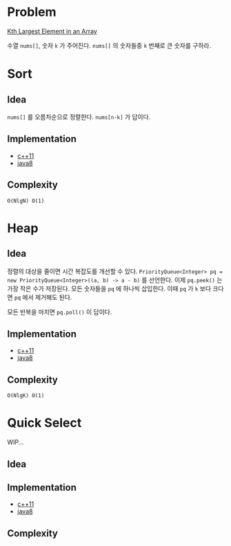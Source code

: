 # Problem

[Kth Largest Element in an Array](https://leetcode.com/problems/kth-largest-element-in-an-array/)

수열 `nums[]`, 숫자 `k` 가 주어진다. `nums[]` 의 숫자들중 `k` 번째로
큰 숫자를 구하라.

# Sort

## Idea

`nums[]` 를 오름차순으로 정렬한다. `nums[n-k]` 가 답이다.

## Implementation

* [c++11](a.cpp)
* [java8](MainApp.java)

## Complexity

```
O(NlgN) O(1)
```

# Heap

## Idea

정렬의 대상을 줄이면 시간 복잡도를 개선할 수 있다.
`PriorityQueue<Integer> pq = new PriorityQueue<Integer>((a, b) -> a -
b)` 를 선언한다. 이제 `pq.peek()` 는 가장 작은 수가 저장된다. 모든
숫자들을 `pq` 에 하나씩 삽입한다. 이때 `pq` 가 `k` 보다 크다면 `pq`
에서 제거해도 된다.

모든 반복을 마치면 `pq.poll()` 이 답이다. 

## Implementation

* [c++11](a.cpp)
* [java8](MainApp.java)

## Complexity

```
O(NlgK) O(1)
```

# Quick Select

WIP...

## Idea

## Implementation

* [c++11](a.cpp)
* [java8](MainApp.java)

## Complexity

```
```
